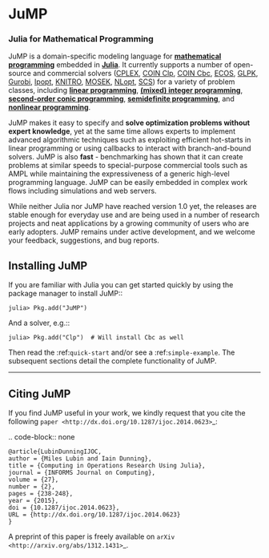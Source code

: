 # JuMP
### Julia for Mathematical Programming

JuMP is a domain-specific modeling language for **[mathematical programming]** embedded in **[Julia]**. It currently supports a number of open-source and commercial solvers ([CPLEX], [COIN Clp], [COIN Cbc], [ECOS], [GLPK], [Gurobi], [Ipopt], [KNITRO], [MOSEK], [NLopt], [SCS]) for a variety of problem classes, including **[linear programming]**, **[(mixed) integer programming]**, **[second-order conic programming]**, **[semidefinite programming]**, and **[nonlinear programming]**.

JuMP makes it easy to specify and **solve optimization problems without expert knowledge**, yet at the same time allows experts to implement advanced algorithmic techniques such as exploiting efficient hot-starts in linear programming or using callbacks to interact with branch-and-bound solvers. JuMP is also **fast** - benchmarking has shown that it can create problems at similar speeds to special-purpose commercial tools such as AMPL while maintaining the expressiveness of a generic high-level programming language. JuMP can be easily embedded in complex work flows including simulations and web servers.

While neither Julia nor JuMP have reached version 1.0 yet, the releases are stable enough for everyday use and are being used in a number of research projects and neat applications by a growing community of users who are early adopters. JuMP remains under active development, and we welcome your feedback, suggestions, and bug reports.

Installing JuMP
---------------

If you are familiar with Julia you can get started quickly by using the
package manager to install JuMP::

    julia> Pkg.add("JuMP")

And a solver, e.g.::

    julia> Pkg.add("Clp")  # Will install Cbc as well

Then read the :ref:`quick-start` and/or see a :ref:`simple-example`.
The subsequent sections detail the complete functionality of JuMP.

-----------
Citing JuMP
-----------

If you find JuMP useful in your work, we kindly request that you cite the following `paper <http://dx.doi.org/10.1287/ijoc.2014.0623>`_:

.. code-block:: none

    @article{LubinDunningIJOC,
    author = {Miles Lubin and Iain Dunning},
    title = {Computing in Operations Research Using Julia},
    journal = {INFORMS Journal on Computing},
    volume = {27},
    number = {2},
    pages = {238-248},
    year = {2015},
    doi = {10.1287/ijoc.2014.0623},
    URL = {http://dx.doi.org/10.1287/ijoc.2014.0623}
    }

A preprint of this paper is freely available on `arXiv <http://arxiv.org/abs/1312.1431>`_.


[mathematical programming]: http://en.wikipedia.org/wiki/Mathematical_optimization
[Julia]: http://julialang.org/
[COIN Clp]: https://projects.coin-or.org/Clp
[COIN Cbc]: https://projects.coin-or.org/Cbc
[ECOS]: https://github.com/ifa-ethz/ecos
[GLPK]: http://www.gnu.org/software/glpk/
[Gurobi]: http://www.gurobi.com/
[MOSEK]: http://mosek.com/
[CPLEX]: http://www-01.ibm.com/software/commerce/optimization/cplex-optimizer/
[Ipopt]: https://projects.coin-or.org/Ipopt
[KNITRO]: http://www.ziena.com/knitro.htm
[NLopt]: http://ab-initio.mit.edu/wiki/index.php/NLopt
[SCS]: https://github.com/cvxgrp/scs
[linear programming]: http://en.wikipedia.org/wiki/Linear_programming
[(mixed) integer programming]: http://en.wikipedia.org/wiki/Integer_programming
[second-order conic programming]: http://en.wikipedia.org/wiki/Second-order_cone_programming
[semidefinite programming]: https://en.wikipedia.org/wiki/Semidefinite_programming
[nonlinear programming]: http://en.wikipedia.org/wiki/Nonlinear_programming